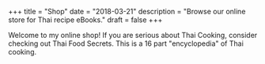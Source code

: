 +++
title = "Shop"
date = "2018-03-21"
description = "Browse our online store for Thai recipe eBooks."
draft = false
+++

Welcome to my online shop! If you are serious about Thai Cooking, consider checking out Thai Food Secrets. This is a 16 part "encyclopedia" of Thai cooking.